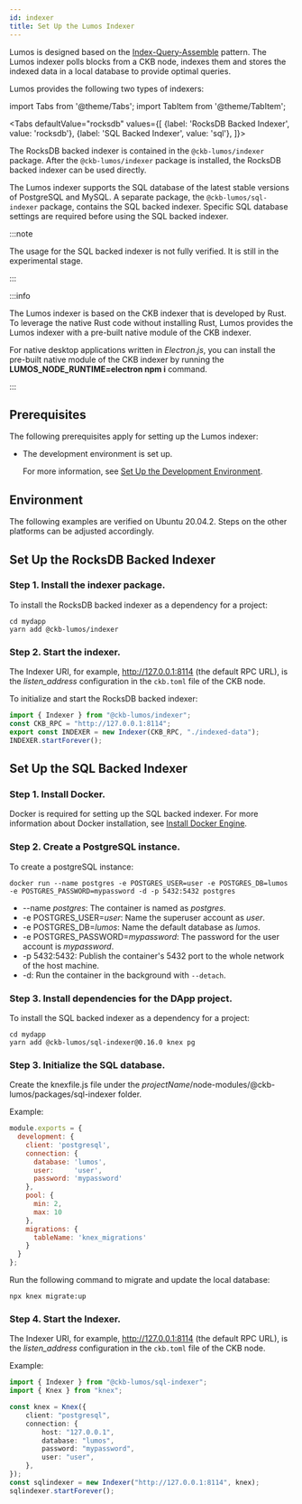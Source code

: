 ```yaml
---
id: indexer
title: Set Up the Lumos Indexer
---
```

Lumos is designed based on the [Index-Query-Assemble](https://docs.nervos.org/docs/reference/cell#index-query-assemble-pattern) pattern. The Lumos indexer polls blocks from a CKB node, indexes them and stores the indexed data in a local database to provide optimal queries.

<!--Dapps built with Lumos must have an indexer configured and running.-->

Lumos provides the following two types of indexers:

import Tabs from '@theme/Tabs';
import TabItem from '@theme/TabItem';

<Tabs
  defaultValue="rocksdb"
  values={[
    {label: 'RocksDB Backed Indexer', value: 'rocksdb'},
    {label: 'SQL Backed Indexer', value: 'sql'},
  ]}>
<TabItem value="rocksdb"><p>The RocksDB backed indexer is contained in the  <code>@ckb-lumos/indexer</code> package. After the <code>@ckb-lumos/indexer</code> package is installed, the RocksDB backed indexer can be used directly.</p>

</TabItem>
    <TabItem value="sql"><p>The Lumos indexer supports the SQL database of the latest stable versions of PostgreSQL and MySQL. A separate package, the <code>@ckb-lumos/sql-indexer</code> package, contains the SQL backed indexer. Specific SQL database settings are required before using the SQL backed indexer.</p>

:::note

The usage for the SQL backed indexer is not fully verified. It is still in the experimental stage.

:::

</TabItem>
</Tabs>

<!--Note this issue is actually caused since we are still leveraging the old native node module solution. We are also evaluating other solutions, such as [N-API](https://medium.com/@atulanand94/beginners-guide-to-writing-nodejs-addons-using-c-and-n-api-node-addon-api-9b3b718a9a7f), which is based on a stable API, so there is no need to recompile everything for a different Node.js version. We do hope that in later versions, we can convert to N-API so there is not need to deal with inconsistent module versions.-->

:::info

The Lumos indexer is based on the CKB indexer that is developed by Rust. To leverage the native Rust code without installing Rust, Lumos provides the Lumos indexer with a pre-built native module of the CKB indexer.

For native desktop applications written in *Electron.js*, you can install the pre-built native module of the CKB indexer by running the <b>LUMOS_NODE_RUNTIME=electron npm i</b> command.

:::

## Prerequisites

The following prerequisites apply for setting up the Lumos indexer:

- The development environment is set up. 

  For more information, see [Set Up the Development Environment](../preparation/setupsystem).

## Environment

The following examples are verified on Ubuntu 20.04.2. Steps on the other platforms can be adjusted accordingly.

## Set Up the RocksDB Backed Indexer

### Step 1. Install the indexer package.

To install the RocksDB backed indexer as a dependency for a project:

```shell
cd mydapp
yarn add @ckb-lumos/indexer
```

### Step 2. Start the indexer.

The Indexer URI, for example, http://127.0.0.1:8114 (the default RPC URL), is the <var>listen_address</var> configuration in the `ckb.toml` file of the CKB node.

To initialize and start the RocksDB backed indexer:

```typescript
import { Indexer } from "@ckb-lumos/indexer";
const CKB_RPC = "http://127.0.0.1:8114";
export const INDEXER = new Indexer(CKB_RPC, "./indexed-data");
INDEXER.startForever();
```

## Set Up the SQL Backed Indexer

### Step 1. Install Docker.

Docker is required for setting up the SQL backed indexer. For more information about Docker installation, see [Install Docker Engine](https://docs.docker.com/engine/install/).

### Step 2. Create a PostgreSQL instance.

To create a postgreSQL instance: 

```shell
docker run --name postgres -e POSTGRES_USER=user -e POSTGRES_DB=lumos -e POSTGRES_PASSWORD=mypassword -d -p 5432:5432 postgres
```

- --name <var>postgres</var>: The container is named as <var>postgres</var>.
- -e POSTGRES_USER=<var>user</var>: Name the superuser account as <var>user</var>.
-  -e POSTGRES_DB=<var>lumos</var>: Name the default database as <var>lumos</var>.
- -e POSTGRES_PASSWORD=<var>mypassword</var>: The password for the user account is <var>mypassword</var>.
- -p 5432:5432: Publish the container's 5432 port to the whole network of the host machine.
- -d: Run the container in the background with `--detach`.

### Step 3. Install dependencies for the DApp project.

To install the SQL backed indexer as a dependency for a project:

```shell
cd mydapp
yarn add @ckb-lumos/sql-indexer@0.16.0 knex pg
```

### Step 3. Initialize the SQL database.

Create the knexfile.js file under the <var>projectName</var>/node-modules/@ckb-lumos/packages/sql-indexer folder.

Example:

```javascript title="mydapp/node-modules/@ckb-lumos/packages/sql-indexer/knexfile.js"
module.exports = {
  development: {
    client: 'postgresql',
    connection: {
      database: 'lumos',
      user:     'user',
      password: 'mypassword'
    },
    pool: {
      min: 2,
      max: 10
    },
    migrations: {
      tableName: 'knex_migrations'
    }
  }
};
```

Run the following command to migrate and update the local database:

```
npx knex migrate:up
```

### Step 4. Start the Indexer.

The Indexer URI, for example, http://127.0.0.1:8114 (the default RPC URL), is the <var>listen_address</var> configuration in the `ckb.toml` file of the CKB node.

Example:

```typescript
import { Indexer } from "@ckb-lumos/sql-indexer";
import { Knex } from "knex";

const knex = Knex({
	client: "postgresql",
	connection: {
  		host: "127.0.0.1",
  		database: "lumos",
  		password: "mypassword",
  		user: "user",
  	},
});
const sqlindexer = new Indexer("http://127.0.0.1:8114", knex);
sqlindexer.startForever();
```

<!--Electron has a different application binary interface (ABI) from a given Node.js binary, that will cause different Node.js version errors for Electron applications. So the pre-built native module of the CKB indexer needs to be used.-->

<!--First, we do provide pre-built binaries linked with electron's node version.-->

<!--Install npm dependencies in your Electron app to make sure the pre-built native modules compiled for Electron to be downloaded.-->

<!--You can also follow the [steps](https://neon-bindings.com/docs/electron-apps) in Neon's documentation to rebuild the modules.--><!--Note: This workaround requires to install Rust on the system.-->